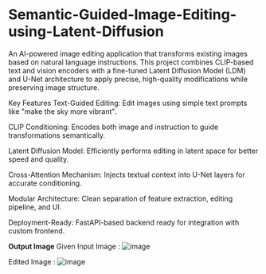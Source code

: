 # Semantic-Guided-Image-Editing-using-Latent-Diffusion

An AI-powered image editing application that transforms existing images based on natural language instructions. This project combines CLIP-based text and vision encoders with a fine-tuned Latent Diffusion Model (LDM) and U-Net architecture to apply precise, high-quality modifications while preserving image structure.

Key Features
Text-Guided Editing: Edit images using simple text prompts like "make the sky more vibrant".

CLIP Conditioning: Encodes both image and instruction to guide transformations semantically.

Latent Diffusion Model: Efficiently performs editing in latent space for better speed and quality.

Cross-Attention Mechanism: Injects textual context into U-Net layers for accurate conditioning.

Modular Architecture: Clean separation of feature extraction, editing pipeline, and UI.

Deployment-Ready: FastAPI-based backend ready for integration with custom frontend.

**Output Image**
Given Input Image :
![image](https://github.com/user-attachments/assets/50a8e8ba-ad8a-4251-a098-6817a90df76a)

Edited Image :
![image](https://github.com/user-attachments/assets/c003534a-678e-4eb9-a231-173c85f6c5b7)

